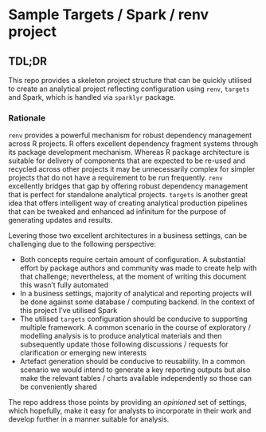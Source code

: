Sample Targets / Spark / renv project
================

## TDL;DR

This repo provides a skeleton project structure that can be quickly
utilised to create an analytical project reflecting configuration using
`renv`, `targets` and Spark, which is handled via `sparklyr` package.

### Rationale

`renv` provides a powerful mechanism for robust dependency management
across R projects. R offers excellent dependency fragment systems
through its package development mechanism. Whereas R package
architecture is suitable for delivery of components that are expected to
be re-used and recycled across other projects it may be unnecessarily
complex for simpler projects that do not have a requirement to be run
frequently. `renv` excellently bridges that gap by offering robust
dependency management that is perfect for standalone analytical
projects. `targets` is another great idea that offers intelligent way of
creating analytical production pipelines that can be tweaked and
enhanced ad infinitum for the purpose of generating updates and results.

Levering those two excellent architectures in a business settings, can
be challenging due to the following perspective:

-   Both concepts require certain amount of configuration. A substantial
    effort by package authors and community was made to create help with
    that challenge; nevertheless, at the moment of writing this document
    this wasn’t fully automated
-   In a business settings, majority of analytical and reporting
    projects will be done against some database / computing backend. In
    the context of this project I’ve utilised Spark
-   The utilised `targets` configuration should be conducive to
    supporting multiple framework. A common scenario in the course of
    exploratory / modelling analysis is to produce analytical materials
    and then subsequently update those following discussions / requests
    for clarification or emerging new interests
-   Artefact generation should be conducive to reusability. In a common
    scenario we would intend to generate a key reporting outputs but
    also make the relevant tables / charts available independently so
    those can be conveniently shared

The repo address those points by providing an *opinioned* set of
settings, which hopefully, make it easy for analysts to incorporate in
their work and develop further in a manner suitable for analysis.
